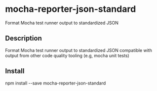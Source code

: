 # mocha-reporter-json-standard
Format Mocha test runner output to standardized JSON

## Description
Format Mocha test runner output to standardized JSON compatible with output from other code quality tooling (e.g, mocha unit tests)

## Install 
npm install --save mocha-reporter-json-standard
